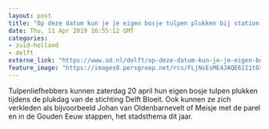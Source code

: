 ```yaml
---
layout: post
title: "Op deze datum kun je je eigen bosje tulpen plukken bij station Delft"
date: Thu, 11 Apr 2019 16:55:12 GMT
categories: 
- zuid-holland 
- delft 
externe_link: "https://www.ad.nl/delft/op-deze-datum-kun-je-je-eigen-bosje-tulpen-plukken-bij-station-delft~a2f0ad19/"
feature_image: "https://images0.persgroep.net/rcs/FLjNsEsME4JAQE61I1tGtUTUKxI/diocontent/145111371/_fitwidth/400/?appId=21791a8992982cd8da851550a453bd7f&quality=0.7"
---
```


Tulpenliefhebbers kunnen zaterdag 20 april hun eigen bosje tulpen plukken tijdens de plukdag van de stichting Delft Bloeit. Ook kunnen ze zich verkleden als bijvoorbeeld Johan van Oldenbarnevelt of Meisje met de parel en in de Gouden Eeuw stappen, het stadsthema dit jaar.
